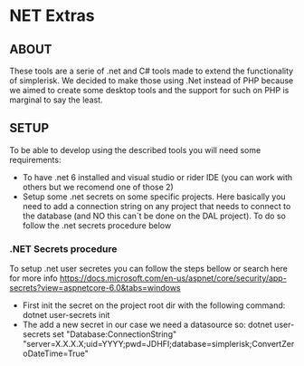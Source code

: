 # NET Extras

## ABOUT

These tools are a serie of .net and C# tools made to extend the functionality of simplerisk. We decided to make those using .Net instead of PHP because we aimed to create some desktop tools and the support for such on PHP is marginal to say the least. 


## SETUP

To be able to develop using the described tools you will need some requirements:

- To have .net 6 installed and visual studio or rider IDE (you can work with others but we recomend one of those 2) 
- Setup some .net secrets on some specific projects. Here basically you need to add a connection string on any project that needs to connect to the database (and NO this can´t be done on the DAL project). To do so follow the .net secrets procedure below



### .NET Secrets procedure

To setup .net user secretes you can follow the steps bellow or search here for more info https://docs.microsoft.com/en-us/aspnet/core/security/app-secrets?view=aspnetcore-6.0&tabs=windows

- First init the secret on the project root dir with the following command: dotnet user-secrets init
- The add a new secret in our case we need a datasource so: dotnet user-secrets set "Database:ConnectionString" "server=X.X.X.X;uid=YYYY;pwd=JDHFI;database=simplerisk;ConvertZeroDateTime=True"